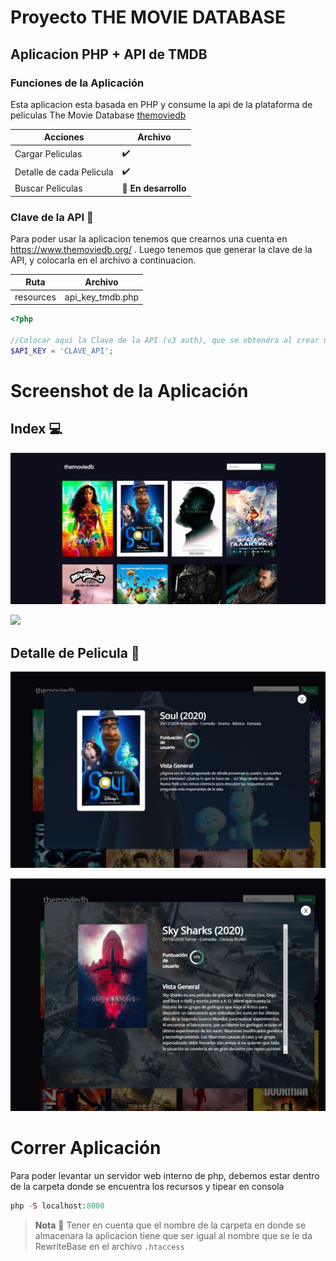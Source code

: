 # Proyecto THE MOVIE DATABASE 
## Aplicacion PHP + API de TMDB

### Funciones de la Aplicación
Esta aplicacion esta basada en PHP y consume la api de la plataforma de peliculas The Movie Database [themoviedb](https://www.themoviedb.org/)

| Acciones   | Archivo |
| ------ | ------   |
| Cargar Peliculas |   :heavy_check_mark:  |
| Detalle de cada Pelicula |  :heavy_check_mark:   |
| Buscar Peliculas |   :memo: **En desarrollo**  |

### Clave de la API :key:
Para poder usar la aplicacion tenemos que crearnos una cuenta en https://www.themoviedb.org/ .
Luego tenemos que generar la clave de la API, y colocarla en el archivo a continuacion.


| Ruta   | Archivo |
| ------ | ------   |
| resources | api_key_tmdb.php    |

```php
<?php

//Colocar aqui la Clave de la API (v3 auth), que se obtendra al crear una cuenta en https://www.themoviedb.org/
$API_KEY = 'CLAVE_API';

```
# Screenshot de la Aplicación
## **Index** :computer:
[<img src="pictures_app/tmdb_1.png"/>](pictures_app/tmdb_1.png)


[<img src="pictures_app/tmdb_2.png" />](pictures_app/tmdb_2.png)

## **Detalle de Pelicula** :movie_camera:

[<img src="pictures_app/tmdb_modal_1.png" />](pictures_app/tmdb_modal_1.png)


[<img src="pictures_app/tmdb_modal_2.png" />](pictures_app/tmdb_modal_2.png)

# Correr Aplicación
Para poder levantar un servidor web interno de php, debemos estar dentro de la carpeta donde se encuentra los recursos y tipear en consola

```php
php -S localhost:8000
```



>**Nota** :eyes:
Tener en cuenta que el nombre de la carpeta en donde se almacenara la aplicacion tiene que ser igual al nombre que se le da RewriteBase en el archivo `.htaccess`
